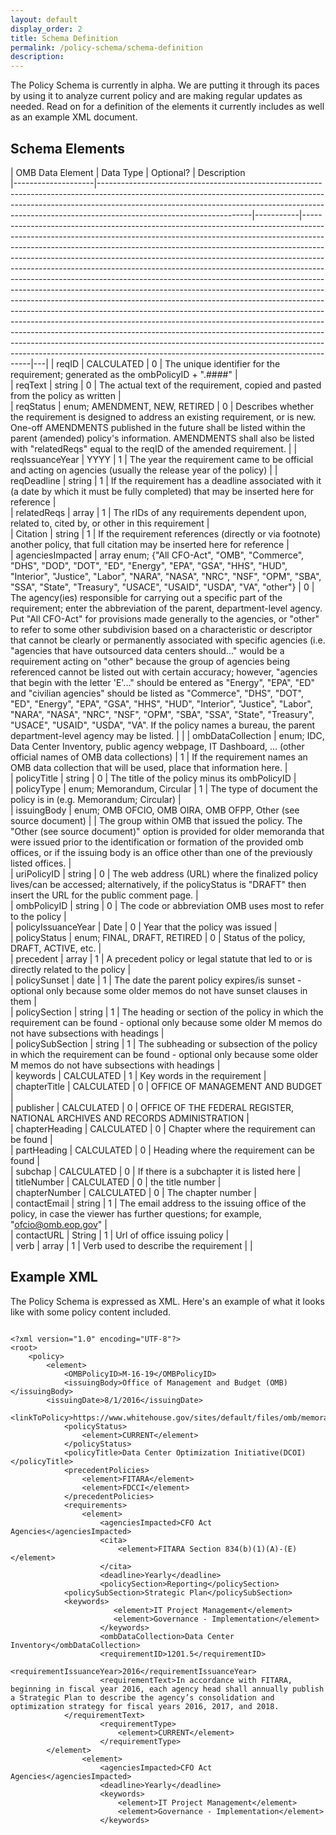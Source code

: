 ```yaml
---
layout: default
display_order: 2 
title: Schema Definition
permalink: /policy-schema/schema-definition
description: 
---
```


The Policy Schema is currently in alpha. We are putting it through its paces by using it to analyze current policy and are making regular updates as needed. Read on for a definition of the elements it currently includes as well as an example XML document. 

## Schema Elements


| OMB Data Element   | Data Type                                                                                                                                                                                                                                                                      | Optional? | Description                                                                                                                                                                                                                                                                                                                                                                                                                                                                                                                                                                                                                                                                                                                                                                                                                                                                                                                                                                                                                                                    
|--------------------|--------------------------------------------------------------------------------------------------------------------------------------------------------------------------------------------------------------------------------------------------------------------------------|-----------|----------------------------------------------------------------------------------------------------------------------------------------------------------------------------------------------------------------------------------------------------------------------------------------------------------------------------------------------------------------------------------------------------------------------------------------------------------------------------------------------------------------------------------------------------------------------------------------------------------------------------------------------------------------------------------------------------------------------------------------------------------------------------------------------------------------------------------------------------------------------------------------------------------------------------------------------------------------------------------------------------------------------------------------------------------------|---|
| reqID              | CALCULATED                                                                                                                                                                                                                                                                     | 0         | The unique   identifier for the requirement; generated as the ombPolicyID +   ".####"                                                                                                                                                                                                                                                                                                                                                                                                                                                                                                                                                                                                                                                                                                                                                                                                                                                                                                                                                                          |   
| reqText            | string                                                                                                                                                                                                                                                                         | 0         | The actual text of the requirement,   copied and pasted from the policy as written                                                                                                                                                                                                                                                                                                                                                                                                                                                                                                                                                                                                                                                                                                                                                                                                                                                                                                                                                                             |   
| reqStatus          | enum; AMENDMENT, NEW, RETIRED                                                                                                                                                                                                                                                  | 0         | Describes whether the requirement is   designed to address an existing requirement, or is new. One-off AMENDMENTS   published in the future shall be listed within the parent (amended) policy's   information. AMENDMENTS shall also be listed with "relatedReqs"   equal to the reqID of the amended requirement.                                                                                                                                                                                                                                                                                                                                                                                                                                                                                                                                                                                                                                                                                                                                            |
| reqIssuanceYear    | YYYY                                                                                                                                                                                                                                                                           | 1         | The year the requirement came to be   official and acting on agencies (usually the release year of the policy)                                                                                                                                                                                                                                                                                                                                                                                                                                                                                                                                                                                                                                                                                                                                                                                                                                                                                                                                                 | 
| reqDeadline        | string                                                                                                                                                                                                                                                                         | 1         | If the requirement has a deadline   associated with it (a date by which it must be fully completed) that may be   inserted here for reference                                                                                                                                                                                                                                                                                                                                                                                                                                                                                                                                                                                                                                                                                                                                                                                                                                                                                                                  |   
| relatedReqs        | array                                                                                                                                                                                                                                                                          | 1         | The rIDs of any requirements dependent   upon, related to, cited by, or other in this requirement                                                                                                                                                                                                                                                                                                                                                                                                                                                                                                                                                                                                                                                                                                                                                                                                                                                                                                                                                              |   
| Citation           | string                                                                                                                                                                                                                                                                         | 1         | If the requirement references (directly   or via footnote) another policy, that full citation may be inserted here for   reference                                                                                                                                                                                                                                                                                                                                                                                                                                                                                                                                                                                                                                                                                                                                                                                                                                                                                                                             |   
| agenciesImpacted   | array enum; {"All CFO-Act",   "OMB", "Commerce", "DHS", "DOD",   "DOT", "ED", "Energy", "EPA",   "GSA", "HHS", "HUD", "Interior", "Justice",   "Labor", "NARA", "NASA", "NRC",   "NSF", "OPM", "SBA", "SSA",   "State", "Treasury", "USACE",   "USAID", "USDA", "VA", "other"} | 0         | The agency(ies) responsible for carrying   out a specific part of the requirement; enter the abbreviation of the parent,   department-level agency. Put "All CFO-Act" for provisions made   generally to the agencies, or "other" to refer to some other   subdivision based on a characteristic or descriptor that cannot be clearly or   permanently associated with specific agencies (i.e. "agencies that have   outsourced data centers should..." would be a requirement acting on   "other" because the group of agencies being referenced cannot be   listed out with certain accuracy; however, "agencies that begin with the   letter 'E'..." should be entered as "Energy", "EPA",   "ED" and "civilian agencies" should be listed as   "Commerce", "DHS", "DOT", "ED",   "Energy", "EPA", "GSA", "HHS",   "HUD", "Interior", "Justice",   "Labor", "NARA", "NASA", "NRC",   "NSF", "OPM", "SBA", "SSA",   "State", "Treasury", "USACE",   "USAID", "USDA", "VA". If the policy names a   bureau, the parent department-level agency may be listed. |   |
| ombDataCollection  | enum; IDC, Data Center Inventory, public   agency webpage, IT Dashboard, … (other official names of OMB data   collections)                                                                                                                                                    | 1         | If the requirement names an OMB data   collection that will be used, place that information here.                                                                                                                                                                                                                                                                                                                                                                                                                                                                                                                                                                                                                                                                                                                                                                                                                                                                                                                                                              |   
| policyTitle        | string                                                                                                                                                                                                                                                                         | 0         | The title of the policy minus its   ombPolicyID                                                                                                                                                                                                                                                                                                                                                                                                                                                                                                                                                                                                                                                                                                                                                                                                                                                                                                                                                                                                                |   
| policyType         | enum; Memorandum, Circular                                                                                                                                                                                                                                                     | 1         | The type of document the policy is in   (e.g. Memorandum; Circular)                                                                                                                                                                                                                                                                                                                                                                                                                                                                                                                                                                                                                                                                                                                                                                                                                                                                                                                                                                                            |   
| issuingBody        | enum; OMB OFCIO, OMB OIRA, OMB OFPP,   Other (see source document)                                                                                                                                                                                                             |           | The group within OMB that issued the   policy. The "Other (see source document)" option is provided for   older memoranda that were issued prior to the identification or formation of   the provided omb offices, or if the issuing body is an office other than one   of the previously listed offices.                                                                                                                                                                                                                                                                                                                                                                                                                                                                                                                                                                                                                                                                                                                                                      |   
| uriPolicyID        | string                                                                                                                                                                                                                                                                         | 0         | The web address (URL) where the finalized   policy lives/can be accessed; alternatively, if the policyStatus is   "DRAFT" then insert the URL for the public comment page.                                                                                                                                                                                                                                                                                                                                                                                                                                                                                                                                                                                                                                                                                                                                                                                                                                                                                     |   
| ombPolicyID        | string                                                                                                                                                                                                                                                                         | 0         | The code or abbreviation OMB uses most to   refer to the policy                                                                                                                                                                                                                                                                                                                                                                                                                                                                                                                                                                                                                                                                                                                                                                                                                                                                                                                                                                                                |   
| policyIssuanceYear | Date                                                                                                                                                                                                                                                                           | 0         | Year that the policy was issued                                                                                                                                                                                                                                                                                                                                                                                                                                                                                                                                                                                                                                                                                                                                                                                                                                                                                                                                                                                                                                |   
| policyStatus       | enum; FINAL, DRAFT, RETIRED                                                                                                                                                                                                                                                    | 0         | Status of the policy, DRAFT, ACTIVE,   etc.                                                                                                                                                                                                                                                                                                                                                                                                                                                                                                                                                                                                                                                                                                                                                                                                                                                                                                                                                                                                                    |   
| precedent          | array                                                                                                                                                                                                                                                                          | 1         | A precedent policy or legal statute that   led to or is directly related to the policy                                                                                                                                                                                                                                                                                                                                                                                                                                                                                                                                                                                                                                                                                                                                                                                                                                                                                                                                                                         |   
| policySunset       | date                                                                                                                                                                                                                                                                           | 1         | The date the parent policy expires/is   sunset - optional only because some older memos do not have sunset clauses in   them                                                                                                                                                                                                                                                                                                                                                                                                                                                                                                                                                                                                                                                                                                                                                                                                                                                                                                                                   |   
| policySection      | string                                                                                                                                                                                                                                                                         | 1         | The heading or section of the policy in   which the requirement can be found - optional only because some older M memos   do not have subsections with headings                                                                                                                                                                                                                                                                                                                                                                                                                                                                                                                                                                                                                                                                                                                                                                                                                                                                                                |   
| policySubSection   | string                                                                                                                                                                                                                                                                         | 1         | The subheading or subsection of the   policy in which the requirement can be found - optional only because some   older M memos do not have subsections with headings                                                                                                                                                                                                                                                                                                                                                                                                                                                                                                                                                                                                                                                                                                                                                                                                                                                                                          |   
| keywords           | CALCULATED                                                                                                                                                                                                                                                                     | 1         | Key words in the requirement                                                                                                                                                                                                                                                                                                                                                                                                                                                                                                                                                                                                                                                                                                                                                                                                                                                                                                                                                                                                                                   |   
| chapterTitle       | CALCULATED                                                                                                                                                                                                                                                                     | 0         | OFFICE OF MANAGEMENT AND BUDGET                                                                                                                                                                                                                                                                                                                                                                                                                                                                                                                                                                                                                                                                                                                                                                                                                                                                                                                                                                                                                                |   
| publisher          | CALCULATED                                                                                                                                                                                                                                                                     | 0         | OFFICE OF THE FEDERAL REGISTER, NATIONAL   ARCHIVES AND RECORDS ADMINISTRATION                                                                                                                                                                                                                                                                                                                                                                                                                                                                                                                                                                                                                                                                                                                                                                                                                                                                                                                                                                                 |   
| chapterHeading     | CALCULATED                                                                                                                                                                                                                                                                     | 0         | Chapter where the requirement can be   found                                                                                                                                                                                                                                                                                                                                                                                                                                                                                                                                                                                                                                                                                                                                                                                                                                                                                                                                                                                                                   |   
| partHeading        | CALCULATED                                                                                                                                                                                                                                                                     | 0         | Heading where the requirement can be   found                                                                                                                                                                                                                                                                                                                                                                                                                                                                                                                                                                                                                                                                                                                                                                                                                                                                                                                                                                                                                   |   
| subchap            | CALCULATED                                                                                                                                                                                                                                                                     | 0         | If there is a subchapter it is listed   here                                                                                                                                                                                                                                                                                                                                                                                                                                                                                                                                                                                                                                                                                                                                                                                                                                                                                                                                                                                                                   |   
| titleNumber        | CALCULATED                                                                                                                                                                                                                                                                     | 0         | the title number                                                                                                                                                                                                                                                                                                                                                                                                                                                                                                                                                                                                                                                                                                                                                                                                                                                                                                                                                                                                                                               |   
| chapterNumber      | CALCULATED                                                                                                                                                                                                                                                                     | 0         | The chapter number                                                                                                                                                                                                                                                                                                                                                                                                                                                                                                                                                                                                                                                                                                                                                                                                                                                                                                                                                                                                                                             |   
| contactEmail       | string                                                                                                                                                                                                                                                                         | 1         | The email address to the issuing office   of the policy, in case the viewer has further questions; for example,   "ofcio@omb.eop.gov"                                                                                                                                                                                                                                                                                                                                                                                                                                                                                                                                                                                                                                                                                                                                                                                                                                                                                                                          |   
| contactURL         | String                                                                                                                                                                                                                                                                         | 1         | Url of office issuing policy                                                                                                                                                                                                                                                                                                                                                                                                                                                                                                                                                                                                                                                                                                                                                                                                                                                                                                                                                                                                                                   |   
| verb               | array                                                                                                                                                                                                                                                                          | 1         | Verb used to describe the   requirement   | |






## Example XML
The Policy Schema is expressed as XML. Here's an example of what it looks like with some policy content included.

~~~

<?xml version="1.0" encoding="UTF-8"?>
<root>
    <policy>
        <element>
            <OMBPolicyID>M-16-19</OMBPolicyID>
            <issuingBody>Office of Management and Budget (OMB)</issuingBody>
	    <issuingDate>8/1/2016</issuingDate>
	    <linkToPolicy>https://www.whitehouse.gov/sites/default/files/omb/memoranda/2016/m_16_19_1.pdf</linkToPolicy>
            <policyStatus>
                <element>CURRENT</element>
            </policyStatus>
            <policyTitle>Data Center Optimization Initiative(DCOI)</policyTitle>
            <precedentPolicies>
                <element>FITARA</element>
                <element>FDCCI</element>
            </precedentPolicies>
            <requirements>
                <element>
                    <agenciesImpacted>CFO Act Agencies</agenciesImpacted>
                    <cita>
                        <element>FITARA Section 834(b)(1)(A)-(E)</element>
                    </cita>
                    <deadline>Yearly</deadline>
                    <policySection>Reporting</policySection>
		    <policySubSection>Strategic Plan</policySubSection>
		    <keywords>
                       <element>IT Project Management</element>
                       <element>Governance - Implementation</element>
                    </keywords>
                    <ombDataCollection>Data Center Inventory</ombDataCollection>
                    <requirementID>1201.5</requirementID>
                    <requirementIssuanceYear>2016</requirementIssuanceYear>
                    <requirementText>In accordance with FITARA, beginning in fiscal year 2016, each agency head shall annually publish a Strategic Plan to describe the agency’s consolidation and optimization strategy for fiscal years 2016, 2017, and 2018.
		    </requirementText>
                    <requirementType>
                        <element>CURRENT</element>
                    </requirementType>
		</element>
                <element>
                    <agenciesImpacted>CFO Act Agencies</agenciesImpacted>
                    <deadline>Yearly</deadline>
                    <keywords>
                        <element>IT Project Management</element>
                        <element>Governance - Implementation</element>
                    </keywords>

~~~
                                                                                                                                                                                                                                                                                                                       



